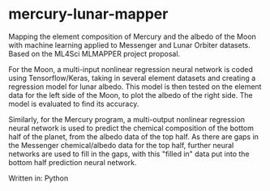 # mercury-lunar-mapper
Mapping the element composition of Mercury and the albedo of the Moon with machine learning applied to Messenger and Lunar Orbiter datasets. Based on the ML4Sci MLMAPPER project proposal.

For the Moon, a multi-input nonlinear regression neural network is coded using Tensorflow/Keras, taking in several element datasets and creating a regression model for lunar albedo. This model is then tested on the element data for the left side of the Moon, to plot the albedo of the right side. The model is evaluated to find its accuracy.

Similarly, for the Mercury program, a multi-output nonlinear regression neural network is used to predict the chemical composition of the bottom half of the planet, from the albedo data of the top half. As there are gaps in the Messenger chemical/albedo data for the top half, further neural networks are used to fill in the gaps, with this "filled in" data put into the bottom half prediction neural network.

Written in: Python
